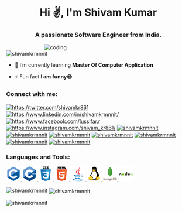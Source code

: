 <h1 align="center"> Hi ✌️, I'm Shivam Kumar </h1>

<h3 align="center">A passionate Software Engineer from India.</h3>
<img align="right"alt="coding" width="400" src="https://user-images.githubusercontent.com/55389276/140866485-8fb1c876-9a8f-4d6a-98dc-08c4981eaf70.gif"

<p align="left"> <img src="https://komarev.com/ghpvc/?username=shivamkrmnnit&label=Profile%20views&color=0e75b6&style=flat" alt="shivamkrmnnit" /> </p>

- 🌱 I’m currently learning **Master Of Computer Application**

- ⚡ Fun fact **I am funny😎**

<h3 align="left">Connect with me:</h3>
<p align="left">
<a href="https://twitter.com/https://twitter.com/shivamkr861" target="blank"><img align="center" src="https://raw.githubusercontent.com/rahuldkjain/github-profile-readme-generator/master/src/images/icons/Social/twitter.svg" alt="https://twitter.com/shivamkr861" height="30" width="40" /></a>
<a href="https://linkedin.com/in/https://www.linkedin.com/in/shivamkrmnnit/" target="blank"><img align="center" src="https://raw.githubusercontent.com/rahuldkjain/github-profile-readme-generator/master/src/images/icons/Social/linked-in-alt.svg" alt="https://www.linkedin.com/in/shivamkrmnnit/" height="30" width="40" /></a>
<a href="https://fb.com/https://www.facebook.com/lussifar.r" target="blank"><img align="center" src="https://raw.githubusercontent.com/rahuldkjain/github-profile-readme-generator/master/src/images/icons/Social/facebook.svg" alt="https://www.facebook.com/lussifar.r" height="30" width="40" /></a>
<a href="https://instagram.com/https://www.instagram.com/shivam_kr861/" target="blank"><img align="center" src="https://raw.githubusercontent.com/rahuldkjain/github-profile-readme-generator/master/src/images/icons/Social/instagram.svg" alt="https://www.instagram.com/shivam_kr861/" height="30" width="40" /></a>
<a href="https://www.codechef.com/users/shivamkrmnnit" target="blank"><img align="center" src="https://cdn.jsdelivr.net/npm/simple-icons@3.1.0/icons/codechef.svg" alt="shivamkrmnnit" height="30" width="40" /></a>
<a href="https://www.hackerrank.com/shivamkrmnnit" target="blank"><img align="center" src="https://raw.githubusercontent.com/rahuldkjain/github-profile-readme-generator/master/src/images/icons/Social/hackerrank.svg" alt="shivamkrmnnit" height="30" width="40" /></a>
<a href="https://codeforces.com/profile/shivamkrmnnit" target="blank"><img align="center" src="https://raw.githubusercontent.com/rahuldkjain/github-profile-readme-generator/master/src/images/icons/Social/codeforces.svg" alt="shivamkrmnnit" height="30" width="40" /></a>
<a href="https://www.leetcode.com/shivamkrmnnit" target="blank"><img align="center" src="https://raw.githubusercontent.com/rahuldkjain/github-profile-readme-generator/master/src/images/icons/Social/leet-code.svg" alt="shivamkrmnnit" height="30" width="40" /></a>
<a href="https://www.hackerearth.com/shivamkrmnnit" target="blank"><img align="center" src="https://raw.githubusercontent.com/rahuldkjain/github-profile-readme-generator/master/src/images/icons/Social/hackerearth.svg" alt="shivamkrmnnit" height="30" width="40" /></a>
<a href="https://auth.geeksforgeeks.org/user/shivamkrmnnit" target="blank"><img align="center" src="https://raw.githubusercontent.com/rahuldkjain/github-profile-readme-generator/master/src/images/icons/Social/geeks-for-geeks.svg" alt="shivamkrmnnit" height="30" width="40" /></a>
<a href="https://discord.gg/shivamkrmnnit" target="blank"><img align="center" src="https://raw.githubusercontent.com/rahuldkjain/github-profile-readme-generator/master/src/images/icons/Social/discord.svg" alt="shivamkrmnnit" height="30" width="40" /></a>
</p>

<h3 align="left">Languages and Tools:</h3>
<p align="left"> <a href="https://www.cprogramming.com/" target="_blank" rel="noreferrer"> <img src="https://raw.githubusercontent.com/devicons/devicon/master/icons/c/c-original.svg" alt="c" width="40" height="40"/> </a> <a href="https://www.w3schools.com/cpp/" target="_blank" rel="noreferrer"> <img src="https://raw.githubusercontent.com/devicons/devicon/master/icons/cplusplus/cplusplus-original.svg" alt="cplusplus" width="40" height="40"/> </a> <a href="https://www.w3schools.com/css/" target="_blank" rel="noreferrer"> <img src="https://raw.githubusercontent.com/devicons/devicon/master/icons/css3/css3-original-wordmark.svg" alt="css3" width="40" height="40"/> </a> <a href="https://www.w3.org/html/" target="_blank" rel="noreferrer"> <img src="https://raw.githubusercontent.com/devicons/devicon/master/icons/html5/html5-original-wordmark.svg" alt="html5" width="40" height="40"/> </a> <a href="https://www.java.com" target="_blank" rel="noreferrer"> <img src="https://raw.githubusercontent.com/devicons/devicon/master/icons/java/java-original.svg" alt="java" width="40" height="40"/> </a> <a href="https://www.linux.org/" target="_blank" rel="noreferrer"> <img src="https://raw.githubusercontent.com/devicons/devicon/master/icons/linux/linux-original.svg" alt="linux" width="40" height="40"/> </a> <a href="https://www.mongodb.com/" target="_blank" rel="noreferrer"> <img src="https://raw.githubusercontent.com/devicons/devicon/master/icons/mongodb/mongodb-original-wordmark.svg" alt="mongodb" width="40" height="40"/> </a> <a href="https://nodejs.org" target="_blank" rel="noreferrer"> <img src="https://raw.githubusercontent.com/devicons/devicon/master/icons/nodejs/nodejs-original-wordmark.svg" alt="nodejs" width="40" height="40"/> </a> </p>

<p><img align="left" src="https://github-readme-stats.vercel.app/api/top-langs?username=shivamkrmnnit&show_icons=true&locale=en&layout=compact" alt="shivamkrmnnit" /></p>

<p>&nbsp;<img align="center" src="https://github-readme-stats.vercel.app/api?username=shivamkrmnnit&show_icons=true&locale=en" alt="shivamkrmnnit" /></p>

<p><img align="center" src="https://github-readme-streak-stats.herokuapp.com/?user=shivamkrmnnit&" alt="shivamkrmnnit" /></p>
